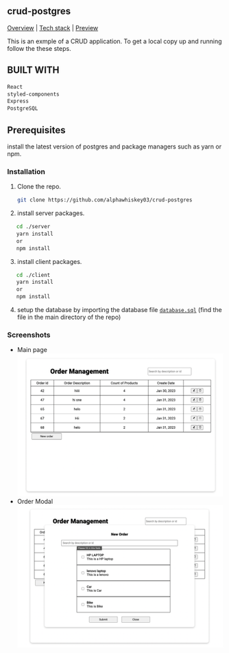 ## crud-postgres

<div>
<a href="#overview">Overview</a> | <a href="#tech_stack">Tech stack</a> | <a href="#preview">Preview</a>
</div>
<p>This is an exmple of a CRUD application. To get a local copy up and running follow the these steps.</p>

## BUILT WITH

```sh
React
styled-components
Express
PostgreSQL
```

## Prerequisites

<p>install the latest version of postgres and package managers such as yarn or npm.</p>

### Installation

1. Clone the repo.

   ```sh
   git clone https://github.com/alphawhiskey03/crud-postgres
   ```

2. install server packages.

```sh
   cd ./server
   yarn install
   or
   npm install
```

3. install client packages.

```sh
   cd ./client
   yarn install
   or
   npm install
```

4. setup the database by importing the database file <a href="./database.sql">`database.sql`</a> (find the file in the main directory of the repo)

### Screenshots

- Main page
  <img src="./preview/main-page.png"/>
- Order Modal
  <img src="./preview/order-modal.png"/>

